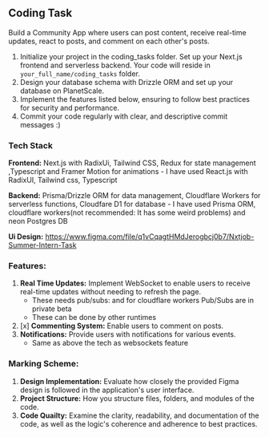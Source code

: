 ## Coding Task

Build a Community App where users can post content, receive real-time updates, react to posts, and comment on each other's posts.

1. Initialize your project in the coding_tasks folder. Set up your Next.js frontend and serverless backend. Your code will reside in `your_full_name/coding_tasks` folder.
2. Design your database schema with Drizzle ORM and set up your database on PlanetScale.
3. Implement the features listed below, ensuring to follow best practices for security and performance.
4. Commit your code regularly with clear, and descriptive commit messages :)

### Tech Stack

**Frontend:** Next.js with RadixUi, Tailwind CSS, Redux for state management ,Typescript and Framer Motion for animations
    - I have used React.js with RadixUI, Tailwind css, Typescript

**Backend:** Prisma/Drizzle ORM for data management, Cloudflare Workers for serverless functions, Cloudfare D1 for database
    - I have used Prisma ORM, cloudflare workers(not recommended: It has some weird problems) and neon Postgres DB

**Ui Design:** https://www.figma.com/file/q1vCqagtHMdJerogbcj0b7/Nxtjob-Summer-Intern-Task

### Features:

1. **Real Time Updates:** Implement WebSocket to enable users to receive real-time updates without needing to refresh the page.
    - These needs pub/subs: and for cloudflare workers Pub/Subs are in private beta
    - These can be done by other runtimes
2. [x] **Commenting System:** Enable users to comment on posts.
3. **Notifications:** Provide users with notifications for various events.
    - Same as above the tech as websockets feature

### Marking Scheme:

1. **Design Implementation:** Evaluate how closely the provided Figma design is followed in the application's user interface.
2. **Project Structure:** How you structure files, folders, and modules of the code.
3. **Code Quailty:** Examine the clarity, readability, and documentation of the code, as well as the logic's coherence and adherence to best practices.


